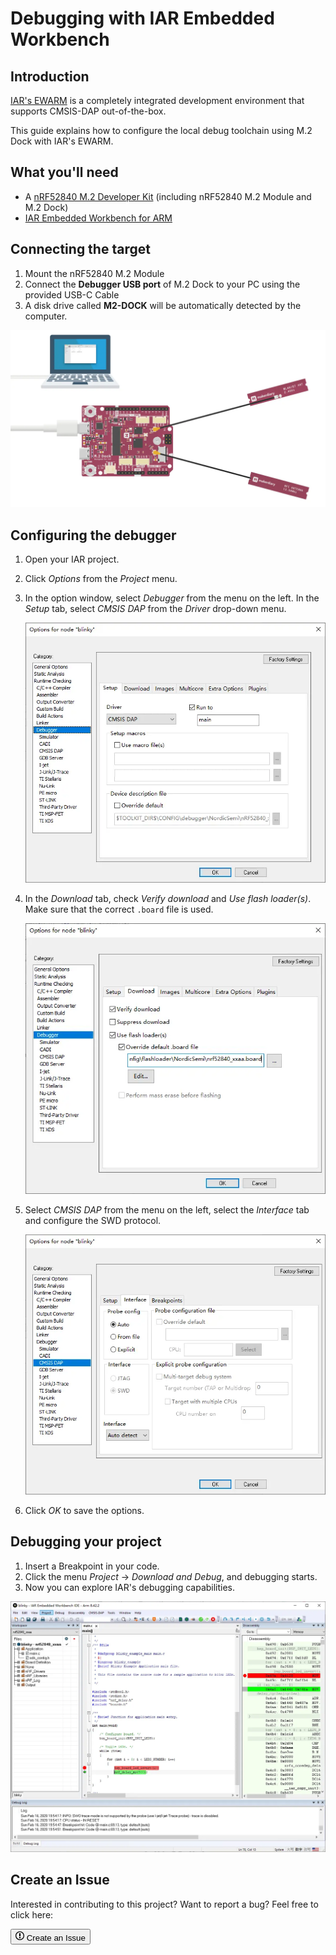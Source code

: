 # Debugging with IAR Embedded Workbench

## Introduction

[IAR's EWARM](https://www.iar.com/iar-embedded-workbench/#!?architecture=Arm) is a completely integrated development environment that supports CMSIS-DAP out-of-the-box.

This guide explains how to configure the local debug toolchain using M.2 Dock with IAR's EWARM.

## What you'll need

* A [nRF52840 M.2 Developer Kit](https://store.makerdiary.com/products/nrf52840-m2-developer-kit) (including nRF52840 M.2 Module and M.2 Dock)
* [IAR Embedded Workbench for ARM](https://www.iar.com/iar-embedded-workbench/#!?architecture=Arm)

## Connecting the target

1. Mount the nRF52840 M.2 Module
2. Connect the **Debugger USB port** of M.2 Dock to your PC using the provided USB-C Cable
3. A disk drive called **M2-DOCK** will be automatically detected by the computer.

![](../assets/images/connect-m2-dock-debugger.webp)

## Configuring the debugger

1. Open your IAR project.
2. Click *Options* from the *Project* menu.
3. In the option window, select *Debugger* from the menu on the left. In the *Setup* tab, select *CMSIS DAP* from the *Driver* drop-down menu.

	![](assets/images/iar-debugger-setup.webp)

4. In the *Download* tab, check *Verify download* and *Use flash loader(s)*. Make sure that the correct `.board` file is used.

	![](assets/images/iar-debugger-download.webp)

5. Select *CMSIS DAP* from the menu on the left, select the *Interface* tab and configure the SWD protocol.

	![](assets/images/iar-debugger-interface.webp)

6. Click *OK* to save the options.

## Debugging your project

1. Insert a Breakpoint in your code. 
2. Click the menu *Project* -> *Download and Debug*, and debugging starts. 
3. Now you can explore IAR's debugging capabilities.

[![](assets/images/iar-debugging.webp)](assets/images/iar-debugging.webp)

## Create an Issue

Interested in contributing to this project? Want to report a bug? Feel free to click here:

<a href="https://github.com/makerdiary/m2-dock/issues/new?title=IAR%20Debugging:%20%3Ctitle%3E"><button class="md-tile md-tile--primary"><svg xmlns="http://www.w3.org/2000/svg" viewBox="0 0 14 16" width="14" height="16"><path fill-rule="evenodd" d="M7 2.3c3.14 0 5.7 2.56 5.7 5.7s-2.56 5.7-5.7 5.7A5.71 5.71 0 011.3 8c0-3.14 2.56-5.7 5.7-5.7zM7 1C3.14 1 0 4.14 0 8s3.14 7 7 7 7-3.14 7-7-3.14-7-7-7zm1 3H6v5h2V4zm0 6H6v2h2v-2z"></path></svg> Create an Issue</button></a>